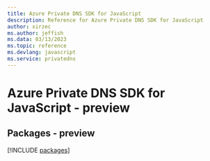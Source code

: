 ```yaml
---
title: Azure Private DNS SDK for JavaScript
description: Reference for Azure Private DNS SDK for JavaScript
author: xirzec
ms.author: jeffish
ms.data: 03/13/2023
ms.topic: reference
ms.devlang: javascript
ms.service: privatedns
---
```

# Azure Private DNS SDK for JavaScript - preview
## Packages - preview
[!INCLUDE [packages](private-dns-index.md)]